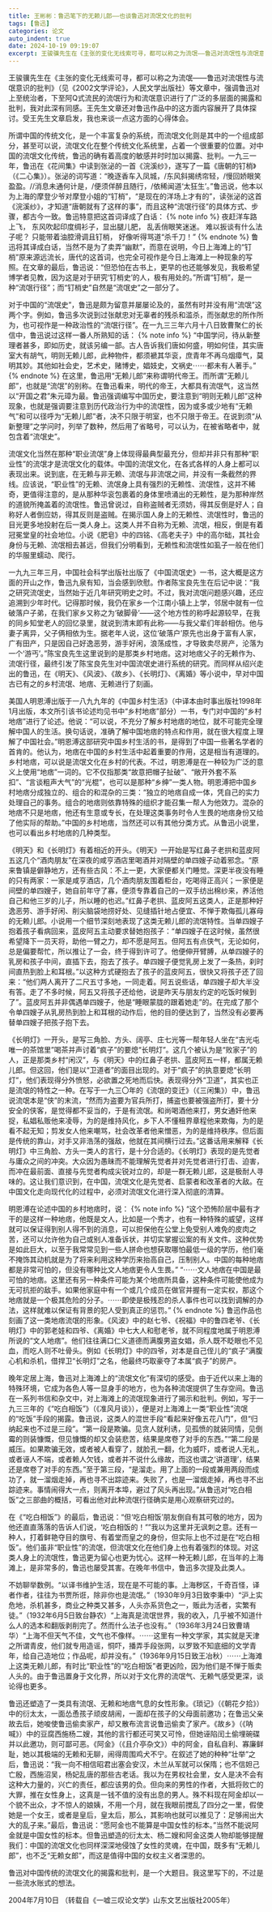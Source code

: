 ```yaml
---
title: 王彬彬：鲁迅笔下的无赖儿郎——也谈鲁迅对流氓文化的批判
tags: [鲁迅]
categories: 论文
auto_indent: true
date: 2024-10-19 09:19:07
excerpt: 王骏骥先生在《主张的变化无线索可寻，都可以称之为流氓——鲁迅对流氓性与流氓意识的批判》（见《2002文学评论》，人民文学出版社）等文章中，强调鲁迅对上至统治者，下至阿Q式流民的流氓行为和流氓意识进行了广泛的多层面的揭露和批判，我对此深有同感。王先生文章还对鲁迅作品中的这方面内容展开了具体探讨。受王先生文章启发，我也来谈一点这方面的心得体会。
---
```

王骏骥先生在《主张的变化无线索可寻，都可以称之为流氓——鲁迅对流氓性与流氓意识的批判》（见《2002文学评论》，人民文学出版社）等文章中，强调鲁迅对上至统治者，下至阿Q式流民的流氓行为和流氓意识进行了广泛的多层面的揭露和批判，我对此深有同感。王先生文章还对鲁迅作品中的这方面内容展开了具体探讨。受王先生文章启发，我也来谈一点这方面的心得体会。

所谓中国的传统文化，是一个丰富复杂的系统，而流氓文化则是其中的一个组成部分，甚至可以说，流氓文化在整个传统文化系统里，占着一个很重要的位置。对中国的流氓文化传统，鲁迅的确有着高度的敏感并时时加以揭露、批判。一九三一年，鲁迅在《花间集》中读到张泌的一首《浣溪纱》，遂写了一篇《唐朝的钉梢》（《二心集》）。张泌的词写道：“晚逐香车入凤城，/东风斜揭绣帘轻，/慢回娇眼笑盈盈。//消息未通何计是，/便须佯醉且随行，/依稀闻道‘太狂生’。”鲁迅说，他本以为上海的摩登少爷对摩登小姐的“钉梢”，“是现在的洋场上才有的”，读张泌的这首《浣溪纱》，才知道“唐朝就有了这样的事”，而且这种“流氓行径”的具体方式、步骤，都古今一致。鲁迅特意把这首词译成了白话：
{% note info %}
夜赶洋车路上飞，
东风吹起印度绸衫子，显出腿儿肥，
乱丢俏眼笑迷迷。
难以扳谈有什么法子呢？
只能带着油腔滑调且钉梢，
好像听得骂道“杀千刀！”
{% endnote %}
鲁迅将其译成白话，当然不是为了卖弄“幽默”，而意在说明，今日上海滩上的“钉梢”原来源远流长，唐代的这首词，也完全可视作是今日上海滩上一种现象的写照。在文章的最后，鲁迅说：“但恐怕在古书上，更早的也还能够发见，我极希望博学者见教，因为这是对于研究‘钉梢史’的人，极有用处的。”所谓“钉梢”，是一种“流氓行径”；而“钉梢史”自然是“流氓史”之一部分了。

对于中国的“流氓史”，鲁迅是颇为留意并屡屡论及的，虽然有时并没有用“流氓”这两个字。例如，鲁迅多次说到过张献忠对无辜者的残杀和滥杀，而张献忠的所作所为，也可视作是一种政治性的“流氓行径”。在一九三三年六月十八日致曹聚仁的长信中，鲁迅说过这样一番人所熟知的话：
{% note info %}
“中国学问，待从新整理者甚多，即如历史，就该另编一部。古人告诉我们唐如何盛，明如何佳，其实唐室大有胡气，明则无赖儿郎，此种物件，都须褫其华衮，庶青年不再乌烟瘴气，莫明其妙。其他如社会史，艺术史，赌博史，娼妓史，文祸史⋯⋯都未有人著手。”
{% endnote %}
在这里，鲁迅用“无赖儿郎”来称谓明代帝王。而所谓“无赖儿郎”，也就是“流氓”的别称。在鲁迅看来，明代的帝王，大都具有流氓气，这当然以“开国之君”朱元璋为最。鲁迅强调编写中国历史，要注意到“明则无赖儿郎”这种现象，也就是强调要注意到历代政治行为中的流氓性，因为或多或少地有“无赖气”和可以径呼为“无赖儿郎”者，决不只限于明室，也不只限于帝王。在说到须“从新整理”之学问时，列举了数种，然后用了省略号，可以认为，在被省略者中，就包含着“流氓史”。

流氓文化当然在那种“职业流氓”身上体现得最典型最充分，但却并非只有那种“职业性”的流氓才是流氓文化的载体。中国的流氓文化，在各式各样的人身上都可以表现出来。说到底，在无赖与非无赖、流氓与非流氓之间，并没有一条截然的界线。应该说，“职业性”的无赖、流氓身上具有强烈的无赖性、流氓性，这并不稀奇，更值得注意的，是从那种华衮包裹着的身体里喷涌出的无赖性，是为那种岸然的道貌所掩盖着的流氓性。鲁迅曾说过，自称盗贼者无须妨，得其反倒是好人；自称好人者倒应妨，得其反则是盗贼。在揭示国人身上的无赖性、流氓性时，鲁迅的目光更多地投射在后一类人身上。这类人并不自称为无赖、流氓，相反，倒是有着冠冕堂皇的社会地位。小说《肥皂》中的四铭、《高老夫子》中的高尔础，其社会身份与无赖、流氓相去甚远，但我们分明看到，无赖性和流氓性如虱子一般在他们的华服里蠕动、爬行。

一九九三年三月，中国社会科学出版社出版了《中国流氓史》一书，这大概是这方面的开山之作，鲁迅九泉有知，当会感到欣慰。作者陈宝良先生在后记中说：“我之研究流氓史，当然始于近几年研究明史之时。不过，我对流氓问题感兴趣，还应追溯到少年时代。记得那时候，我仍在家乡一个江南小镇上上学，邻居中就有一位破落户子弟，在我们家乡又称之为‘破脚骨’——这个地方性的称呼起源较早，在我的同乡知堂老人的回忆录里，就说到清末即有此称——与我父辈们年龄相仿。他与妻子离异，父子俩相依为生。据老年人说，这位‘破落户’原先也出身于富有人家，广有田产，只是因自己好逸恶劳，游手好闲，浪荡成性，才导致卖尽房产，沦落为一个‘游丐’。”陈宝良先生这里说到的是那类乡村地痞。这对地痞父子的无赖作为、流氓行径，最终引发了陈宝良先生对中国流氓史进行系统的研究。而同样从绍兴走出的鲁迅，在《明天》、《风波》、《故乡》、《长明灯》、《离婚》等小说中，早对中国古已有之的乡村流氓、地痞、无赖进行了刻画。

美国人明恩溥出版于一八九九年的《中国乡村生活》（中译本由时事出版社1998年1月出版，本文所引该书论述均见书中“乡村地痞”部分）一书，专门对中国的“乡村地痞”进行了论述。他说：“可以说，不充分了解乡村地痞的地位，就不可能完全理解中国人的生活。换句话说，准确了解中国地痞的特点和作用，就在很大程度上理解了中国社会。”明恩溥这部研究中国乡村生活的书，是得到了中国一些著名学者的首肯的。他认为，地痞在中国的乡村生活中起着重要的作用，这是相当有道理的。乡村地痞，可以说是流氓文化在乡村的代表。不过，明恩溥是在一种较为广泛的意义上使用“地痞”一词的。它不仅指那类“故意把帽子扯破”、“敞开外套不系扣”、“言谈粗声大气”的“光棍”，也可以是那种“乡绅”一类人物。明恩溥把中国乡村地痞分成独立的、组合的和混杂的三类：“独立的地痞自成一体，凭自己的实力处理自己的事务。组合的地痞则依靠特殊的组织才能召集一帮人为他效力。混杂的地痞不只是地痞，他还有生意或专长，在处理这类事务时令人生畏的地痞身份又给了他实际的帮助。”中国的乡村地痞，当然还可以有其他分类方式。从鲁迅小说里，也可以看出乡村地痞的几种类型。

《明天》和《长明灯》有着相近的开头。《明天》一开始是写红鼻子老拱和蓝皮阿五这几个“酒肉朋友”在深夜的咸亨酒店里喝酒并对隔壁的单四嫂子动着邪念。“原来鲁镇是僻静地方，还有些古风：不上一更，大家便都关门睡觉。深更半夜没有睡的只有两家：一家是咸亨酒店，几个酒肉朋友围着柜台，吃喝得正高兴；一家便是间壁的单四嫂子，她自前年守了寡，便须专靠着自己的一双手纺出棉纱来，养活他自己和他三岁的儿子，所以睡的也迟。”红鼻子老拱、蓝皮阿五这类人，正是那种好逸恶劳、游手好闲、削尖脑袋地捞好处、见缝插针地占便宜、不惮于欺侮孤儿寡母的无赖儿郎。小说用一个细节深刻地表现了这类无赖儿郎的流氓特性。当单四嫂子抱着孩子看病回来，蓝皮阿五主动要求替她抱孩子：“单四嫂子在这时候，虽然很希望降下一员天将，助他一臂之力，却不愿是阿五。但阿五有点侠气，无论如何，总是偏要帮忙，所以推让了一会，终于得到许可了。他便伸开臂膊，从单四嫂子的乳房和孩子中间，直插下去，抱去了孩子。单四嫂子便觉乳房上发了一条热，刹时间直热到脸上和耳根。”以这种方式硬抱去了孩子的蓝皮阿五，很快又将孩子还了回来：“他们两人离开了二尺五寸多地，一同走着。阿五说些话，单四嫂子却大半没有答。走了不多时候，阿五又将孩子还给他，说是昨天与朋友约定的吃饭时候到了”。蓝皮阿五并非偶遇单四嫂子，他是“睡眼蒙胧的跟着她走”的。在完成了那个令单四嫂子从乳房热到脸上和耳根的动作后，他的目的便达到了，当然没有必要再替单四嫂子把孩子抱下去。

《长明灯》一开头，是写三角脸、方头、阔亭、庄七光等一帮年轻人坐在“吉光屯唯一的茶馆里”喝茶并声讨着“疯子”的要熄“长明灯”。这几个被认为是“败家子”的人，正是那类乡村“闲汉”，与《明天》中的红鼻子老拱、蓝皮阿五一样，都属无赖儿郎。但这回，他们是以“卫道者”的面目出现的。对于“疯子”的执意要熄“长明灯”，他们表现得分外愤怒，必欲置之死地而后快。表现得分外“卫道”，其实也正是流氓的特性之一种。在写于一九三〇年的《流氓的变迁》（《三闲集》）中，鲁迅说流氓本是“侠”的末流，“然而为盗要为官兵所打，捕盗也要被强盗所打，要十分安全的侠客，是觉得都不妥当的，于是有流氓。和尚喝酒他来打，男女通奸他来捉，私娼私贩他来凌辱，为的是维持风化，乡下人不懂租界章程他来欺侮，为的是看不起无知；剪发女人他来嘲骂，社会改革者他来憎恶，为的是维持秩序。但后面是传统的靠山，对手又非浩荡的强敌，他就在其间横行过去。”这番话用来解释《长明灯》中三角脸、方头一类人的言行，是十分合适的。《长明灯》表现的是先觉者与庸众之间的冲突。大众因为愚昧而不能理解先觉者并对先觉者进行打击、迫害，而冲在最前面、直接与先觉者构成尖锐对立的，却是一群无赖儿郎，这是极耐人寻味的。这让我们意识到，在中国，流氓文化是先觉者、启蒙者和改革者的大敌。在中国文化走向现代化的过程中，必须对流氓文化进行深入彻底的清算。

明恩溥在论述中国的乡村地痞时，说：
{% note info %}
“这个恐怖阶层中最有才干的是这样一种地痞，他既是文人，比如是一个秀才，也有一种特殊的威望，这样就可以保证得到别人得不到的消息，可以担保他在公堂上免受别人难免的皮肉之苦，还可以允许他为自己或别人准备诉状，并切实掌握讼案的有关文件。这种优势是如此巨大，以至于我常常见到一些人拼命也想获取哪怕最低一级的学历，他们毫不掩饰其动机就是为了将来利用这种学历来抬高自己，压制别人。中国的每种地痞都是非常可怕的，但没有哪种比文人地痞更令人生畏。”
“⋯⋯文人地痞在中国是最可怕的地痞。这里还有另一种条件可能为某个地痞所具备，这种条件可能使他成为无可抗拒的敌手。如果他家庭中有一个或几个成员在做官并握有一定实权，那这个地痞就是一个极其危险的分子。⋯⋯即使是极残忍的杀人事件也可以找到调解的办法，这样就难以保证有背景的犯人受到真正的惩罚。”
{% endnote %}
鲁迅作品也刻画了这一类地痞流氓的形象。《风波》中的赵七爷、《祝福》中的鲁四老爷、《长明灯》中的郭老娃和四爷、《离婚》中七大人和慰老爷，就不同程度地属于明恩溥所说的“文人地痞”。他们往往满口仁义道德而满腹男盗女娼，杀人既不眨眼也不见血，而吃人则不吐骨头。例如《长明灯》中的四爷，对本是自己侄儿的“疯子”满腹心机和杀机，借捍卫“长明灯”之名，他最终巧取豪夺了本属“疯子”的房产。

晚年定居上海，鲁迅对上海滩上的“流氓文化”有深切的感受。由于近代以来上海的特殊环境，它成为各色人等一显身手的地方，也为各种流氓提供了生存空间。鲁迅在一系列书信和杂文中，对上海滩上的流氓现象进行了揭示和批判。例如，写于一九三三年的《“吃白相饭”》（《准风月谈》），便是对上海滩上一类“职业性”流氓的“吃饭”手段的揭露。鲁迅说，这类人的混世手段“看起来好像五花八门”，但“归纳起来也不过是三段”。“第一段是欺骗。见贪人就利诱，见孤愤的就装同情，见倒霉的则装慷慨，但见慷慨的却又会装悲苦，结果是席卷了对手的东西。”“第二段是威压。如果欺骗无效，或者被人看穿了，就脸孔一翻，化为威吓，或者说人无礼，或者诬人不端，或者赖人欠钱，或者并不说什么缘故，而这也谓之‘讲道理’，结果还是席卷了对手的东西。”至于第三段，“是溜走。用了上面的一段或兼用两段而成功了，就一溜烟走掉，再也寻不出踪迹来。失败了，也是一溜烟走掉，再也寻不出踪迹来。事情闹得大一点，则离开本埠，避过了风头再出现。”从鲁迅对“吃白相饭”之三部曲的概括，可看出他对此种流氓行径确实是用心观察研究过的。

在《“吃白相饭”》的最后，鲁迅说：“但‘吃白相饭’朋友倒自有其可敬的地方，因为他还直直落落的告诉人们说，‘吃白相饭的！””我以为这里并无讽刺之意。还有一种人，打着鲜艳夺目的旗号、有着堂而皇之的身份，但实际上也不过是在“吃白相饭”。他们虽非“职业性”的流氓，但流氓文化在他们身上也有着强烈的体现。对这类人身上的流氓性，鲁迅更为留心也更为忧心。这样一种无赖儿郎，在当年的上海滩上，是非常多的，鲁迅也屡受其害。在晚年书信中，鲁迅多次提及此类人。

不妨聊举数例。“以译书维护生活，现在是不可能的事。上海秽区，千奇百怪，译者作者，往往为书贾所诳，除非你也是流氓。”（1930年9月3日致李秉中）“沪上实危地，杀机甚多，商业之种类又甚多，人头亦系货色之一，贩此为活者，实繁有徒。”（1932年6月5日致台静农）“上海真是流氓世界，我的收入，几乎被不知道什么人的选本和翻版剥削完了。然而什么法子也没有。”（1936年3月24日致曹靖华）“上海不但天气不佳，文气也不像样。⋯⋯这里有一种文学家，其实就是天津之所谓青皮，他们就专用造谣，恫吓，播弄手段张网，以罗致不知底细的文学青年，给自己造地位；作品呢，却并没有。”（1936年9月15日致王冶秋）⋯⋯上海滩上这类无赖儿郎，有时比“职业性”的“吃白相饭”者更凶险，因为他们是不惮于贩卖人头的。由于鲁迅置身于文化界，所以对于文化界的流氓气、无赖气感受更深，谈论得也更多。

鲁迅还塑造了一类具有流氓、无赖和地痞气息的女性形象。《琐记》（《朝花夕拾》）中的衍太太，一面怂恿孩子顽皮胡闹，一面却在孩子的父母面前邀功；在鲁迅父亲故去后，她唆使鲁迅偷卖家产，却又散布流言说鲁迅偷卖了家产。《故乡》（《呐喊》）中的豆腐西施杨二嫂，其他的言行都还可笑又可怜，但她诬陷闰土偷埋碗碟并以此邀功，则可鄙可恶。《阿金》（《且介亭杂文》）中的阿金，自私自利、寡廉鲜耻，她以其极端的无赖和无聊，闹得周围鸡犬不宁。在叙述了她的种种“壮举”之后，鲁迅说：“我一向不相信昭君出塞会安汉，木兰从军就可以保隋；也不信妲己亡殷，西施沼吴，杨妃乱唐的那些古老话。我以为在男权社会里，女人是决不会有这种大力量的，兴亡的责任，都应该男的负。但向来的男性的作者，大抵将败亡的大罪，推在女性身上，这真是一钱不值的没有出息的男人。殊不料现在阿金却以一个貌不出众，才不惊人的娘姨，不用一个月，就在我眼前搅乱了四分之一里，假使她是一个女王，或者是皇后，皇太后，那么，其影响也就可以推见了：足够闹出大大的乱子来。”最后，鲁迅说：“愿阿金也不能算是中国女性的标本。”当然不能说阿金就是中国女性的标本。但鲁迅塑造的衍太太、杨二嫂和阿金这类人物却能够提醒我们：中国的流氓文化也同样深深地侵蚀了女性的灵魂，在中国，既多有“无赖儿郎”，也不乏“无赖女郎”，而这是值得中国的女权主义者深思的。

鲁迅对中国传统的流氓文化的揭露和批判，是一个大题目。我这里写下的，不过是一些流水账式的想法。

2004年7月10日
（转载自《一嘘三叹论文学》山东文艺出版社2005年）
